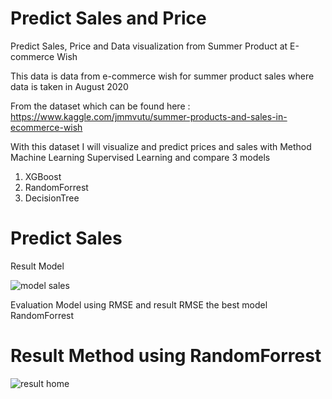 # Predict Sales and Price
Predict Sales, Price and Data  visualization from Summer Product at E-commerce Wish 


This data is data from e-commerce wish for summer product sales where data is taken in August 2020

From the dataset which can be found here :
https://www.kaggle.com/jmmvutu/summer-products-and-sales-in-ecommerce-wish


With this dataset I will visualize and predict prices and sales with Method Machine Learning Supervised Learning
and compare 3 models
1. XGBoost
2. RandomForrest
3. DecisionTree

# Predict Sales

Result Model

![model sales](https://user-images.githubusercontent.com/44828347/103969500-9d3f9200-5198-11eb-9fc8-9bd15481b7da.png)

Evaluation Model using RMSE
and result RMSE the best model RandomForrest

# Result Method using RandomForrest

![result home](https://user-images.githubusercontent.com/44828347/103971414-13de8e80-519d-11eb-8335-ef0587da9458.png)



